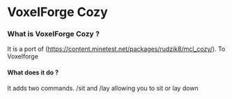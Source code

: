 # VoxelForge Cozy

### What is VoxelForge Cozy ?

It is a port of (https://content.minetest.net/packages/rudzik8/mcl_cozy/). To Voxelforge

#### What does it do ?

It adds two commands. /sit and /lay allowing you to sit or lay down
